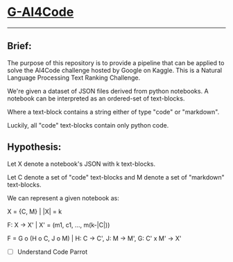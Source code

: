 # [G-AI4Code](https://www.kaggle.com/competitions/AI4Code/overview)
---


## Brief:

The purpose of this repository is to provide a pipeline that can be applied to solve the AI4Code challenge hosted by Google on Kaggle. This is a Natural Language Processing Text Ranking Challenge. 

We're given a dataset of JSON files derived from python notebooks. A notebook can be interpreted as an ordered-set of text-blocks.

Where a text-block contains a string either of type "code" or "markdown".

Luckily, all "code" text-blocks contain only python code.

## Hypothesis:

Let X denote a notebook's JSON with k text-blocks.

Let C denote a set of "code" text-blocks and M denote a set of "markdown" text-blocks.

We can represent a given notebook as:

X = {C, M} | |X| = k

F: X -> X' | X' = (m1, c1, ..., m(k-|C|))

F = G o (H o C, J o M) | H: C -> C', J: M -> M', G: C' x M' -> X'


- [ ] Understand Code Parrot
